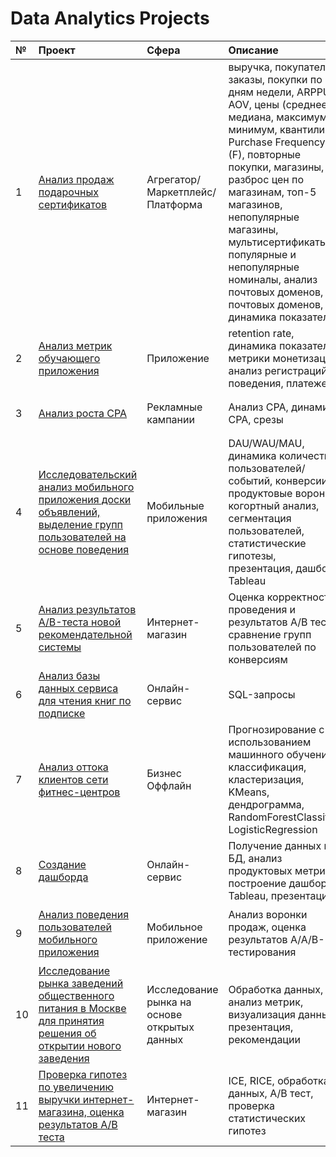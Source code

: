 # Data Analytics Projects

| № | Проект | Сфера | Описание | Библиотеки | 
| :-------- | :-------- | :-------- | :-------- | :-------- | 
| 1 | [Анализ продаж подарочных сертификатов](https://github.com/jj-itmo/ya-practicum/tree/main/digital_gifts) | Агрегатор/Маркетплейс/Платформа | выручка, покупатели, заказы, покупки по дням недели, ARPPU, AOV, цены (среднее, медиана, максимум, минимум, квантили), Purchase Frequency (F), повторные покупки, магазины, разброс цен по магазинам, топ-5 магазинов, непопулярные магазины, мультисертификаты, популярные и непопулярные номиналы, анализ почтовых доменов, зон почтовых доменов, динамика показателей  | `Pandas` `Seaborn` `Matplotlib`  | 
| 2 | [Анализ метрик обучающего приложения](https://github.com/jj-itmo/ya-practicum/tree/main/metric_analysis_for_gh) | Приложение | retention rate, динамика показателей, метрики монетизации, анализ регистраций, поведения, платежей  | `Pandas` `Seaborn` `Matplotlib`  | 
| 3 | [Анализ роста CPA](https://github.com/jj-itmo/ya-practicum/tree/main/cpa_advertising_analyst) | Рекламные кампании | Анализ CPA, динамика CPA, срезы  | `Pandas` `Seaborn` `Matplotlib` `Math` | 
| 4 | [Исследовательский анализ мобильного приложения доски объявлений, выделение групп пользователей на основе поведения](https://github.com/jj-itmo/ya-practicum/tree/main/apps_final) | Мобильные приложения | DAU/WAU/MAU, динамика количества пользователей/событий, конверсии, продуктовые воронки, когортный анализ, сегментация пользователей, статистические гипотезы, презентация, дашборд Tableau | `Pandas` `Matplotlib` `Plotly` `Seaborn` |
| 5| [Анализ результатов A/B-теста новой рекомендательной системы](https://github.com/jj-itmo/ya-practicum/tree/main/a_b_test_final) | Интернет-магазин | Оценка корректности проведения и результатов A/B теста, сравнение групп пользователей по конверсиям | `Pandas` `Matplotlib` `Plotly` `Seaborn` `Scipy` `Numpy` `Math` | 
| 6 | [Анализ базы данных сервиса для чтения книг по подписке](https://github.com/jj-itmo/ya-practicum/tree/main/sql_final) | Онлайн-сервис | SQL-запросы | `Pandas` `SQLAlchemy` | 
| 7 | [Анализ оттока клиентов сети фитнес-центров](https://github.com/jj-itmo/ya-practicum/tree/main/12_ml_fitness) | Бизнес Оффлайн | Прогнозирование с использованием машинного обучения, классификация, кластеризация, KMeans, дендрограмма, RandomForestClassifier, LogisticRegression | `Pandas` `Scikit-learn` `Matplotlib` `Seaborn` | 
| 8 | [Создание дашборда](https://github.com/jj-itmo/ya-practicum/tree/main/11_automation_tableau) | Онлайн-сервис | Получение данных из БД, анализ продуктовых метрик, построение дашборда Tableau, презентация | `Pandas` `SQLAlchemy` | 
| 9 | [Анализ поведения пользователей мобильного приложения](https://github.com/jj-itmo/ya-practicum/tree/main/10_sbornyi_2_app) | Мобильное приложение | Анализ воронки продаж, оценка результатов A/A/B-тестирования  | `Pandas` `Seaborn` `Matplotlib` `Plotly` `Math` `NumPy` `SciPy` | 
| 10 | [Исследование рынка заведений общественного питания в Москве для принятия решения об открытии нового заведения](https://github.com/jj-itmo/ya-practicum/tree/main/9_moscow_public_catering_market) | Исследование рынка на основе открытых данных | Обработка данных, анализ метрик, визуализация данных, презентация, рекомендации  | `Python` `Pandas` `Matplotlib` `Seaborn` | 
| 11 | [Проверка гипотез по увеличению выручки интернет-магазина, оценка результатов A/B теста](https://github.com/jj-itmo/ya-practicum/tree/main/8_a_b_online_store) | Интернет-магазин | ICE, RICE, обработка данных, A/B тест, проверка статистических гипотез | `Python` `Pandas` `Matplotlib` `Seaborn`  `Numpy` `Scipy` | 

